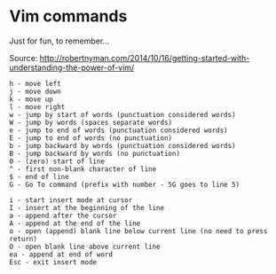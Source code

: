 # Vim commands

Just for fun, to remember...

Source: http://robertnyman.com/2014/10/16/getting-started-with-understanding-the-power-of-vim/

```
h - move left
j - move down
k - move up
l - move right
w - jump by start of words (punctuation considered words)
W - jump by words (spaces separate words)
e - jump to end of words (punctuation considered words)
E - jump to end of words (no punctuation)
b - jump backward by words (punctuation considered words)
B - jump backward by words (no punctuation)
0 - (zero) start of line
^ - first non-blank character of line
$ - end of line
G - Go To command (prefix with number - 5G goes to line 5)

```

```
i - start insert mode at cursor
I - insert at the beginning of the line
a - append after the cursor
A - append at the end of the line
o - open (append) blank line below current line (no need to press return)
O - open blank line above current line
ea - append at end of word
Esc - exit insert mode
```
